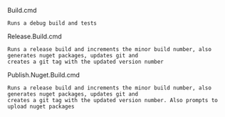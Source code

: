 Build.cmd

	Runs a debug build and tests

Release.Build.cmd

	Runs a release build and increments the minor build number, also generates nuget packages, updates git and 
	creates a git tag with the updated version number

Publish.Nuget.Build.cmd

	Runs a release build and increments the minor build number, also generates nuget packages, updates git and 
	creates a git tag with the updated version number. Also prompts to upload nuget packages

